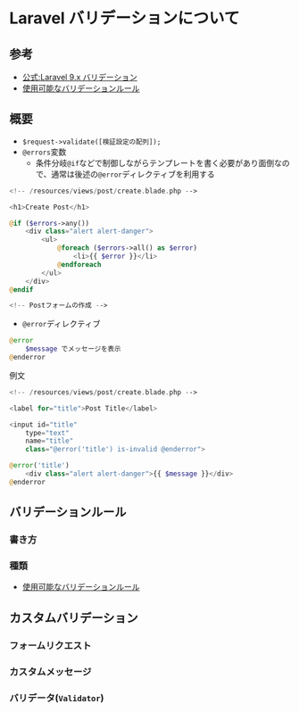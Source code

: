 # Laravel バリデーションについて

## 参考

- [公式:Laravel 9.x バリデーション](https://readouble.com/laravel/9.x/ja/validation.html)
- [使用可能なバリデーションルール](https://readouble.com/laravel/9.x/ja/validation.html#available-validation-rules)

## 概要

- `$request->validate([検証設定の配列]);`
- `@errors`変数
  - 条件分岐`@if`などで制御しながらテンプレートを書く必要があり面倒なので、通常は後述の`@error`ディレクティブを利用する

```php
<!-- /resources/views/post/create.blade.php -->

<h1>Create Post</h1>

@if ($errors->any())
    <div class="alert alert-danger">
        <ul>
            @foreach ($errors->all() as $error)
                <li>{{ $error }}</li>
            @endforeach
        </ul>
    </div>
@endif

<!-- Postフォームの作成 -->
```

- `@error`ディレクティブ

```php
@error
    $message でメッセージを表示
@enderror
```

例文

```php
<!-- /resources/views/post/create.blade.php -->

<label for="title">Post Title</label>

<input id="title"
    type="text"
    name="title"
    class="@error('title') is-invalid @enderror">

@error('title')
    <div class="alert alert-danger">{{ $message }}</div>
@enderror
```

## バリデーションルール

### 書き方

### 種類

- [使用可能なバリデーションルール](https://readouble.com/laravel/9.x/ja/validation.html#available-validation-rules)

## カスタムバリデーション

### フォームリクエスト

### カスタムメッセージ

### バリデータ(`Validator`)
